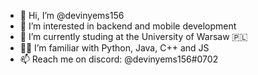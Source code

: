 - 👋 Hi, I’m @devinyems156
- 👀 I’m interested in backend and mobile development
- 🌱 I’m currently studing at the University of Warsaw 🇵🇱
- 👨‍💻 I’m familiar with Python, Java, C++ and JS
- 📫 Reach me on discord: @devinyems156#0702 

<!---
devinyems156/devinyems156 is a ✨ special ✨ repository because its `README.md` (this file) appears on your GitHub profile.
You can click the Preview link to take a look at your changes.
--->
